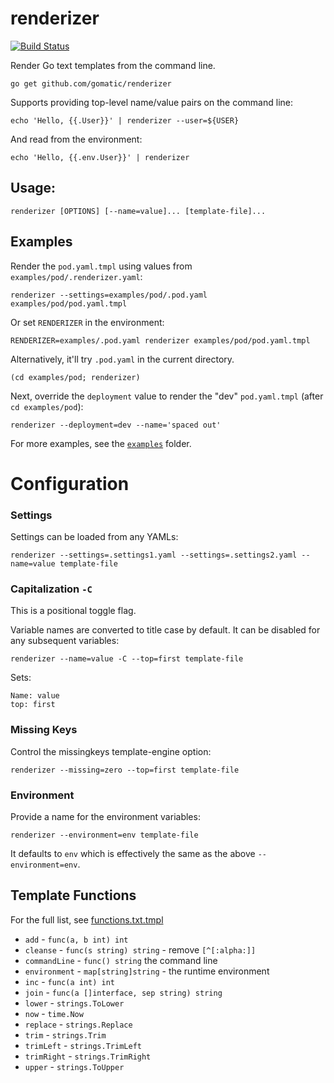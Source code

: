 # renderizer

[![Build Status](https://travis-ci.org/gomatic/renderizer.svg?branch=master)](https://travis-ci.org/gomatic/renderizer)

Render Go text templates from the command line.

    go get github.com/gomatic/renderizer

Supports providing top-level name/value pairs on the command line:

    echo 'Hello, {{.User}}' | renderizer --user=${USER}

And read from the environment: 

    echo 'Hello, {{.env.User}}' | renderizer

## Usage:

    renderizer [OPTIONS] [--name=value]... [template-file]...

## Examples

Render the `pod.yaml.tmpl` using values from `examples/pod/.renderizer.yaml`:

    renderizer --settings=examples/pod/.pod.yaml examples/pod/pod.yaml.tmpl

Or set `RENDERIZER` in the environment:

    RENDERIZER=examples/.pod.yaml renderizer examples/pod/pod.yaml.tmpl

Alternatively, it'll try `.pod.yaml` in the current directory.

    (cd examples/pod; renderizer)

Next, override the `deployment` value to render the "dev" `pod.yaml.tmpl` (after `cd examples/pod`):

    renderizer --deployment=dev --name='spaced out'

For more examples, see the [`examples`](examples) folder.

# Configuration

### Settings

Settings can be loaded from any YAMLs:

    renderizer --settings=.settings1.yaml --settings=.settings2.yaml --name=value template-file

### Capitalization `-C`

This is a positional toggle flag.

Variable names are converted to title case by default. It can be disabled for any subsequent variables:

    renderizer --name=value -C --top=first template-file

Sets:

    Name: value
    top: first

### Missing Keys

Control the missingkeys template-engine option:

    renderizer --missing=zero --top=first template-file

### Environment

Provide a name for the environment variables:

    renderizer --environment=env template-file

It defaults to `env` which is effectively the same as the above `--environment=env`.

## Template Functions

For the full list, see [functions.txt.tmpl](examples/functions/functions.txt.tmpl)

- `add` - `func(a, b int) int`
- `cleanse` - `func(s string) string` - remove `[^[:alpha:]]`
- `commandLine` - `func() string` the command line
- `environment` - `map[string]string` - the runtime environment
- `inc` - `func(a int) int`
- `join` - `func(a []interface, sep string) string`
- `lower` - `strings.ToLower`
- `now` - `time.Now`
- `replace` - `strings.Replace`
- `trim` - `strings.Trim`
- `trimLeft` - `strings.TrimLeft`
- `trimRight` - `strings.TrimRight`
- `upper` - `strings.ToUpper`

